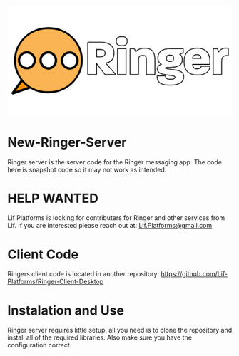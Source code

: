 ![Ringer Logo](https://github.com/Lif-Platforms/Ringer-Client-Windows/blob/main/.github/Ringerlogo.png)
# New-Ringer-Server
Ringer server is the server code for the Ringer messaging app. The code here is snapshot code so it may not work as intended. 

# HELP WANTED
Lif Platforms is looking for contributers for Ringer and other services from Lif. If you are interested please reach out at: Lif.Platforms@gmail.com

# Client Code
Ringers client code is located in another repository: https://github.com/Lif-Platforms/Ringer-Client-Desktop

# Instalation and Use
Ringer server requires little setup. all you need is to clone the repository and install all of the required libraries. Also make sure you have the configuration correct. 
